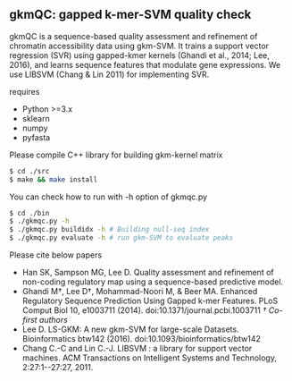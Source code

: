 ## gkmQC: gapped k-mer-SVM quality check

gkmQC is a sequence-based quality assessment and refinement of
chromatin accessibility data using gkm-SVM.
It trains a support vector regression (SVR) using gapped-kmer kernels
(Ghandi et al., 2014; Lee, 2016), and learns sequence features that modulate
gene expressions. We use LIBSVM (Chang & Lin 2011) for implementing SVR.

requires 

* Python >=3.x
* sklearn
* numpy
* pyfasta

Please compile C++ library for building gkm-kernel matrix
```bash
$ cd ./src
$ make && make install
```

You can check how to run with -h option of gkmqc.py
```bash
$ cd ./bin
$ ./gkmqc.py -h
$ ./gkmqc.py buildidx -h # Building null-seq index
$ ./gkmqc.py evaluate -h # run gkm-SVM to evaluate peaks
```

Please cite below papers
* Han SK, Sampson MG, Lee D. Quality assessment and refinement of non-coding regulatory map using a sequence-based predictive model.
* Ghandi M†, Lee D†, Mohammad-Noori M, & Beer MA. Enhanced Regulatory Sequence Prediction Using Gapped k-mer Features. PLoS Comput Biol 10, e1003711 (2014). doi:10.1371/journal.pcbi.1003711 *† Co-first authors*
* Lee D. LS-GKM: A new gkm-SVM for large-scale Datasets. Bioinformatics btw142 (2016). doi:10.1093/bioinformatics/btw142
* Chang C.-C and Lin C.-J. LIBSVM : a library for support vector machines. ACM Transactions on Intelligent Systems and Technology, 2:27:1--27:27, 2011.

